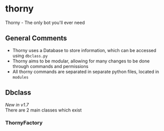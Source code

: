 # thorny
Thorny - The only bot you'll ever need

## General Comments
- Thorny uses a Database to store information, which can be accessed using `dbclass.py`
- Thorny aims to be modular, allowing for many changes to be done through commands and permissions
- All thorny commands are separated in separate python files, located in `modules`

## Dbclass
*New in v1.7*  
There are 2 main classes which exist

### ThornyFactory


